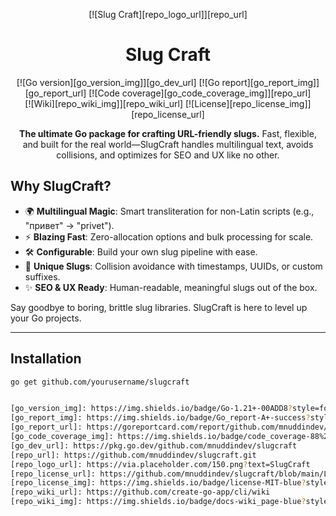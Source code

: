 <div align="center">

[![Slug Craft][repo_logo_url]][repo_url]

# Slug Craft

[![Go version][go_version_img]][go_dev_url]
[![Go report][go_report_img]][go_report_url]
[![Code coverage][go_code_coverage_img]][repo_url]<br/>
[![Wiki][repo_wiki_img]][repo_wiki_url]
[![License][repo_license_img]][repo_license_url]

**The ultimate Go package for crafting URL-friendly slugs.** Fast, flexible, and built for the real world—SlugCraft handles multilingual text, avoids collisions, and optimizes for SEO and UX like no other.
</div>

## Why SlugCraft?

- 🌍 **Multilingual Magic**: Smart transliteration for non-Latin scripts (e.g., "привет" → "privet").
- ⚡ **Blazing Fast**: Zero-allocation options and bulk processing for scale.
- 🛠️ **Configurable**: Build your own slug pipeline with ease.
- 🚀 **Unique Slugs**: Collision avoidance with timestamps, UUIDs, or custom suffixes.
- ✨ **SEO & UX Ready**: Human-readable, meaningful slugs out of the box.

Say goodbye to boring, brittle slug libraries. SlugCraft is here to level up your Go projects.

---

## Installation

```bash
go get github.com/yourusername/slugcraft


[go_version_img]: https://img.shields.io/badge/Go-1.21+-00ADD8?style=for-the-badge&logo=go
[go_report_img]: https://img.shields.io/badge/Go_report-A+-success?style=for-the-badge&logo=none
[go_report_url]: https://goreportcard.com/report/github.com/mnuddindev/slugcraft
[go_code_coverage_img]: https://img.shields.io/badge/code_coverage-88%25-success?style=for-the-badge&logo=none
[go_dev_url]: https://pkg.go.dev/github.com/mnuddindev/slugcraft
[repo_url]: https://github.com/mnuddindev/slugcraft.git
[repo_logo_url]: https://via.placeholder.com/150.png?text=SlugCraft
[repo_license_url]: https://github.com/mnuddindev/slugcraft/blob/main/LICENSE
[repo_license_img]: https://img.shields.io/badge/license-MIT-blue?style=for-the-badge&logo=none
[repo_wiki_url]: https://github.com/create-go-app/cli/wiki
[repo_wiki_img]: https://img.shields.io/badge/docs-wiki_page-blue?style=for-the-badge&logo=none
